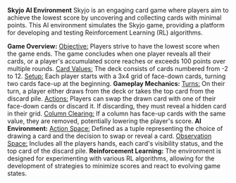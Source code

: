 **Skyjo AI Environment**
Skyjo is an engaging card game where players aim to achieve the lowest score by uncovering and collecting cards with minimal points. This AI environment simulates the Skyjo game, providing a platform for developing and testing Reinforcement Learning (RL) algorithms.

**Game Overview:**
<ins>Objective:</ins> Players strive to have the lowest score when the game ends. The game concludes when one player reveals all their cards, or a player's accumulated score reaches or exceeds 100 points over multiple rounds.
<ins>Card Values:</ins> The deck consists of cards numbered from -2 to 12.
<ins>Setup:</ins> Each player starts with a 3x4 grid of face-down cards, turning two cards face-up at the beginning.
**Gameplay Mechanics:**
<ins>Turns:</ins> On their turn, a player either draws from the deck or takes the top card from the discard pile.
<ins>Actions:</ins> Players can swap the drawn card with one of their face-down cards or discard it. If discarding, they must reveal a hidden card in their grid.
<ins>Column Clearing:</ins> If a column has face-up cards with the same value, they are removed, potentially lowering the player's score.
**AI Environment:**
<ins>Action Space:</ins> Defined as a tuple representing the choice of drawing a card and the decision to swap or reveal a card.
<ins>Observation Space:</ins> Includes all the players hands, each card's visibility status, and the top card of the discard pile.
**Reinforcement Learning:**
The environment is designed for experimenting with various RL algorithms, allowing for the development of strategies to minimize scores and react to evolving game states.
